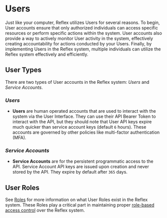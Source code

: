 # Users
Just like your computer, Reflex utilizes Users for several reasons. To begin, User accounts ensure that only authorized individuals can access specific resources or perform specific actions within the system. User accounts also provide a way to actively monitor User activity in the system, effectively creating accountability for actions conducted by your Users. Finally, by implementing Users in the Reflex system, multiple individuals can utilize the Reflex system effectively and efficiently.

## User Types
There are two types of User accounts in the Reflex system: *Users* and *Service Accounts*.

### *Users*

* **Users** are human operated accounts that are used to interact with the system via the User Interface.  They can use their API Bearer Token to interact with the API, but they should note that User API keys expire much quicker than service account keys (default `6` hours).  These accounts are governed by other policies like multi-factor authentication (MFA).

### *Service Accounts*

* **Service Accounts** are for the persistent programmatic access to the API.  Service Account API keys are issued upon creation and never stored by the API.  They expire by default after `365` days.

## User Roles
See [Roles](../role-based-access/roles.md) for more information on what User Roles exist in the Reflex system. These Roles play a critical part in maintaining proper [role-based access control](../role-based-access/index.md) over the Reflex system.


